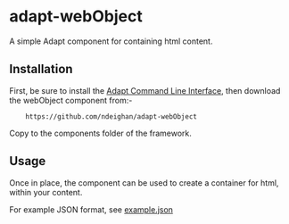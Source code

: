 adapt-webObject
===================

A simple Adapt component for containing html content.

Installation
------------

First, be sure to install the [Adapt Command Line Interface](https://github.com/adaptlearning/adapt-cli), then download the webObject component from:-

		https://github.com/ndeighan/adapt-webObject

Copy to the components folder of the framework.

Usage
-----
Once in place, the component can be used to create a container for html, within your content.

For example JSON format, see [example.json](https://github.com/ndeighan/adapt-webObject/example.json)
